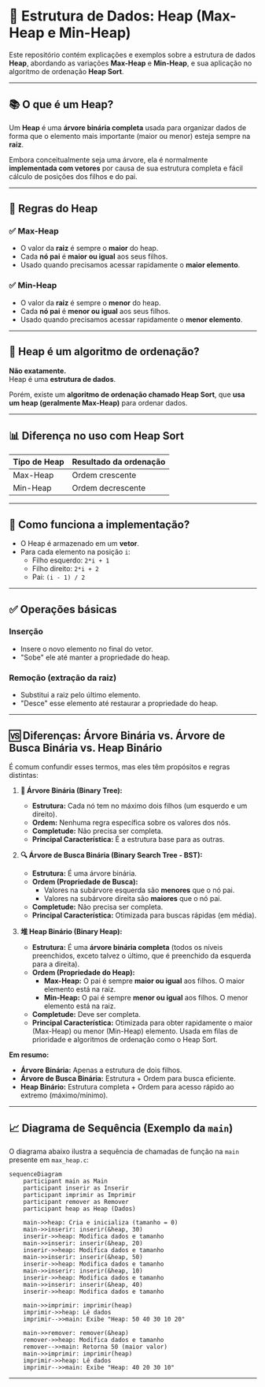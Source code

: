 # 🧠 Estrutura de Dados: Heap (Max-Heap e Min-Heap)

Este repositório contém explicações e exemplos sobre a estrutura de dados **Heap**, abordando as variações **Max-Heap** e **Min-Heap**, e sua aplicação no algoritmo de ordenação **Heap Sort**.

---

## 📚 O que é um Heap?

Um **Heap** é uma **árvore binária completa** usada para organizar dados de forma que o elemento mais importante (maior ou menor) esteja sempre na **raiz**.

Embora conceitualmente seja uma árvore, ela é normalmente **implementada com vetores** por causa de sua estrutura completa e fácil cálculo de posições dos filhos e do pai.

---

## 🔁 Regras do Heap

### ✅ Max-Heap
- O valor da **raiz** é sempre o **maior** do heap.
- Cada **nó pai** é **maior ou igual** aos seus filhos.
- Usado quando precisamos acessar rapidamente o **maior elemento**.

### ✅ Min-Heap
- O valor da **raiz** é sempre o **menor** do heap.
- Cada **nó pai** é **menor ou igual** aos seus filhos.
- Usado quando precisamos acessar rapidamente o **menor elemento**.

---

## 🧠 Heap é um algoritmo de ordenação?

**Não exatamente.**  
Heap é uma **estrutura de dados**.

Porém, existe um **algoritmo de ordenação chamado Heap Sort**, que **usa um heap (geralmente Max-Heap)** para ordenar dados.

---

## 📊 Diferença no uso com Heap Sort

| Tipo de Heap | Resultado da ordenação |
|--------------|-------------------------|
| Max-Heap     | Ordem crescente         |
| Min-Heap     | Ordem decrescente       |

---

## 🧪 Como funciona a implementação?

- O Heap é armazenado em um **vetor**.
- Para cada elemento na posição `i`:
  - Filho esquerdo: `2*i + 1`
  - Filho direito: `2*i + 2`
  - Pai: `(i - 1) / 2`

---

## ✅ Operações básicas

### Inserção
- Insere o novo elemento no final do vetor.
- "Sobe" ele até manter a propriedade do heap.

### Remoção (extração da raiz)
- Substitui a raiz pelo último elemento.
- "Desce" esse elemento até restaurar a propriedade do heap.

---

## 🆚 Diferenças: Árvore Binária vs. Árvore de Busca Binária vs. Heap Binário

É comum confundir esses termos, mas eles têm propósitos e regras distintas:

1.  **🌳 Árvore Binária (Binary Tree):**
    *   **Estrutura:** Cada nó tem no máximo dois filhos (um esquerdo e um direito).
    *   **Ordem:** Nenhuma regra específica sobre os valores dos nós.
    *   **Completude:** Não precisa ser completa.
    *   **Principal Característica:** É a estrutura base para as outras.

2.  **🔍 Árvore de Busca Binária (Binary Search Tree - BST):**
    *   **Estrutura:** É uma árvore binária.
    *   **Ordem (Propriedade de Busca):**
        *   Valores na subárvore esquerda são **menores** que o nó pai.
        *   Valores na subárvore direita são **maiores** que o nó pai.
    *   **Completude:** Não precisa ser completa.
    *   **Principal Característica:** Otimizada para buscas rápidas (em média).

3.  **堆 Heap Binário (Binary Heap):**
    *   **Estrutura:** É uma **árvore binária completa** (todos os níveis preenchidos, exceto talvez o último, que é preenchido da esquerda para a direita).
    *   **Ordem (Propriedade do Heap):**
        *   **Max-Heap:** O pai é sempre **maior ou igual** aos filhos. O maior elemento está na raiz.
        *   **Min-Heap:** O pai é sempre **menor ou igual** aos filhos. O menor elemento está na raiz.
    *   **Completude:** Deve ser completa.
    *   **Principal Característica:** Otimizada para obter rapidamente o maior (Max-Heap) ou menor (Min-Heap) elemento. Usada em filas de prioridade e algoritmos de ordenação como o Heap Sort.

**Em resumo:**
*   **Árvore Binária:** Apenas a estrutura de dois filhos.
*   **Árvore de Busca Binária:** Estrutura + Ordem para busca eficiente.
*   **Heap Binário:** Estrutura completa + Ordem para acesso rápido ao extremo (máximo/mínimo).

---

## 📈 Diagrama de Sequência (Exemplo da `main`)

O diagrama abaixo ilustra a sequência de chamadas de função na `main` presente em `max_heap.c`:

```mermaid
sequenceDiagram
    participant main as Main
    participant inserir as Inserir
    participant imprimir as Imprimir
    participant remover as Remover
    participant heap as Heap (Dados)

    main->>heap: Cria e inicializa (tamanho = 0)
    main->>inserir: inserir(&heap, 30)
    inserir->>heap: Modifica dados e tamanho
    main->>inserir: inserir(&heap, 20)
    inserir->>heap: Modifica dados e tamanho
    main->>inserir: inserir(&heap, 50)
    inserir->>heap: Modifica dados e tamanho
    main->>inserir: inserir(&heap, 10)
    inserir->>heap: Modifica dados e tamanho
    main->>inserir: inserir(&heap, 40)
    inserir->>heap: Modifica dados e tamanho
    
    main->>imprimir: imprimir(heap)
    imprimir->>heap: Lê dados
    imprimir-->>main: Exibe "Heap: 50 40 30 10 20"

    main->>remover: remover(&heap)
    remover->>heap: Modifica dados e tamanho
    remover-->>main: Retorna 50 (maior valor)
    main->>imprimir: imprimir(heap)
    imprimir->>heap: Lê dados
    imprimir-->>main: Exibe "Heap: 40 20 30 10"
```

---
